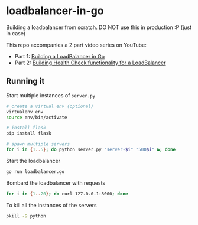 # loadbalancer-in-go

Building a loadbalancer from scratch. DO NOT use this in production :P (just in case)

This repo accompanies a 2 part video series on YouTube:

- Part 1: [Building a LoadBalancer in Go](https://youtu.be/4i7_5NE6tlM)
- Part 2: [Building Health Check functionality for a LoadBalancer](https://youtu.be/r9mcmZEhD9Q)

## Running it

Start multiple instances of `server.py`

```bash
# create a virtual env (optional)
virtualenv env
source env/bin/activate

# install flask
pip install flask

# spawn multiple servers
for i in {1..5}; do python server.py "server-$i" "500$i" &; done
```

Start the loadbalancer

```bash
go run loadbalancer.go
```

Bombard the loadbalancer with requests

```bash
for i in {1..20}; do curl 127.0.0.1:8000; done
```

To kill all the instances of the servers

```bash
pkill -9 python
```
